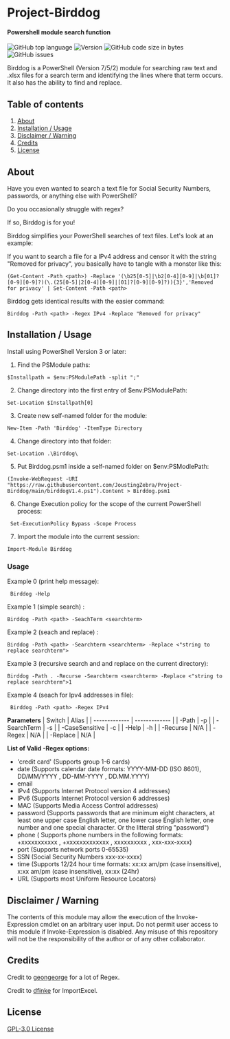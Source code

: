 # Project-Birddog
#### Powershell module search function
![GitHub top language](https://img.shields.io/github/languages/top/Operational-Sciences-Group/Project-birddog?label=PowerShell&logo=powershell&style=plastic)
![Version](https://img.shields.io/badge/Version-1.4-sucess?style=plastic)
![GitHub code size in bytes](https://img.shields.io/github/languages/code-size/Operational-Sciences-Group/Project-Birddog?style=plastic)
![GitHub issues](https://img.shields.io/github/issues/Operational-Sciences-Group/Project-Birddog?style=plastic)

Birddog is a PowerShell (Version 7/5/2) module for searching raw text and .xlsx files for a search term and identifying the lines where that term occurs. It also has the ability to find and replace. 

## Table of contents

1. [About](https://github.com/JoustingZebra/Project-Birddog/blob/main/README.md#about)
2. [Installation / Usage](https://github.com/JoustingZebra/Project-Birddog/blob/main/README.md#installation--usage)
4. [Disclaimer / Warning]()
5. [Credits]()
6. [License]()

## About

Have you even wanted to search a text file for Social Security Numbers, passwords, or anything else with PowerShell?

Do you occasionally struggle with regex?

If so, Birddog is for you!


Birddog simplifies your PowerShell searches of text files. Let's look at an example:

If you want to search a file for a IPv4 address and censor it with the string "Removed for privacy", you basically have to tangle with a monster like this:

```(Get-Content -Path <path>) -Replace '(\b25[0-5]|\b2[0-4][0-9]|\b[01]?[0-9][0-9]?)(\.(25[0-5]|2[0-4][0-9]|[01]?[0-9][0-9]?)){3}','Removed for privacy' | Set-Content -Path <path> ```

Birddog gets identical results with the easier command:

```Birddog -Path <path> -Regex IPv4 -Replace "Removed for privacy"```

## Installation / Usage

Install using PowerShell Version 3 or later:

 1. Find the PSModule paths:

```$Installpath = $env:PSModulePath -split ";"```

2. Change directory into the first entry of $env:PSModulePath:

```Set-Location $Installpath[0]```

 3. Create new self-named folder for the module:

``` New-Item -Path 'Birddog' -ItemType Directory ```

4. Change directory into that folder:

``` Set-Location .\Birddog\ ```

 5. Put Birddog.psm1 inside a self-named folder on $env:PSModlePath:

``` (Invoke-WebRequest -URI "https://raw.githubusercontent.com/JoustingZebra/Project-Birddog/main/birddogV1.4.ps1").Content > Birddog.psm1 ```

6. Change Execution policy for the scope of the current PowerShell process:

``` Set-ExecutionPolicy Bypass -Scope Process```

 7. Import the module into the current session:

``` Import-Module Birddog ```

### Usage

Example 0 (print help message):

``` Birddog -Help```

Example 1 (simple search) :

```Birddog -Path <path> -SeachTerm <searchterm>```

Example 2 (seach and replace) :

```Birddog -Path <path> -Searchterm <searchterm> -Replace <"string to replace searchterm">```

Example 3 (recursive search and and replace on the current directory):

```Birddog -Path . -Recurse -Searchterm <searchterm> -Replace <"string to replace searchterm">1```

Example 4 (seach for Ipv4 addresses in file):

``` Birddog -Path <path> -Regex IPv4```


**Parameters**
| Switch  | Alias |
| ------------- | ------------- |
| -Path  | -p  |
| -SearchTerm  | -s |
| -CaseSensitive  | -c |
| -Help  | -h |
| -Recurse  | N/A |
| -Regex | N/A |
| -Replace | N/A |


**List of Valid -Regex options:**

- 'credit card' (Supports group 1-6 cards)
- date  (Supports calendar date formats: YYYY-MM-DD (ISO 8601), DD/MM/YYYY , DD-MM-YYYY , DD.MM.YYYY)
- email 
- IPv4  (Supports Internet Protocol version 4 addresses)
- IPv6  (Supports Internet Protocol version 6 addresses)
- MAC (Supports Media Access Control addresses)
- password  (Supports passwords that are minimum eight characters, at least one upper case English letter, one lower case English letter, one number and one special character. Or the litteral string "password")
- phone ( Supports phone numbers in the following formats: +xxxxxxxxxxx , +xxxxxxxxxxxxx , xxxxxxxxxx , xxx-xxx-xxxx)
- port  (Supports network ports 0-65535)
- SSN (Social Security Numbers xxx-xx-xxxx)
- time  (Supports 12/24 hour time formats: xx:xx am/pm (case insensitive), x:xx am/pm (case insensitive), xx:xx (24hr)
- URL (Supports most Uniform Resource Locators)

## Disclaimer / Warning
The contents of this module may allow the execution of the Invoke-Expression cmdlet on an arbitrary user input. Do not permit user access to this module if Invoke-Expression is disabled. Any misuse of this repository will not be the responsibility of the author or of any other collaborator.

## Credits

Credit to [geongeorge](https://github.com/geongeorge/i-hate-regex) for a lot of Regex.

Credit to [dfinke](https://github.com/dfinke) for ImportExcel.

## License

[GPL-3.0 License](https://github.com/JoustingZebra/Project-Birddog/blob/main/LICENSE)
